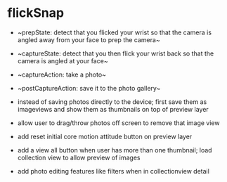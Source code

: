 # flickSnap

- ~prepState: detect that you flicked your wrist so that the camera is angled away from your face to prep the camera~
- ~captureState: detect that you then flick your wrist back so that the camera is angled at your face~
- ~captureAction: take a photo~
- ~postCaptureAction: save it to the photo gallery~

- instead of saving photos directly to the device; first save them as imageviews and show them as thumbnails on top of preview layer
- allow user to drag/throw photos off screen to remove that image view 
- add reset initial core motion attitude button on preview layer
- add a view all button when user has more than one thumbnail; load collection view to allow preview of images
- add photo editing features like filters when in collectionview detail 